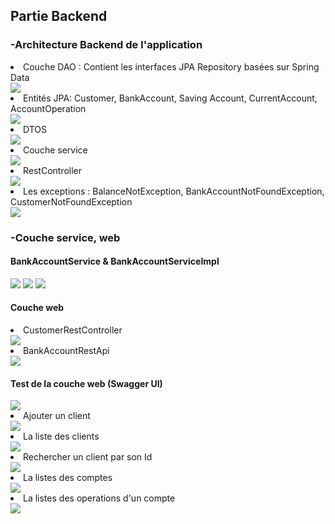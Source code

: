 <h2>Partie Backend</h2>
<h3>-Architecture Backend de l'application</h3>
<li>Couche DAO : Contient les interfaces JPA Repository basées sur Spring Data</li>
<img src="images/i1.png">
<li>Entités JPA: Customer, BankAccount, Saving Account, CurrentAccount, AccountOperation </li>
<img src="images/i2.png">
<li>DTOS </li>
<img src="images/i3.png">
<li>Couche service</li>
<img src="images/i4.png">
<li>RestController</li>
<img src="images/i5.png">
<li>Les exceptions : BalanceNotException, BankAccountNotFoundException, CustomerNotFoundException</li>
<img src="images/i6.png">
<h3>-Couche service, web</h3>
<h4>BankAccountService & BankAccountServiceImpl</h4>
<img src="images/i7.png">
<img src="images/i9.png">    <img src="images/i10.png">
<h4>Couche web</h4>
<li>CustomerRestController</li>
<img src="images/i11.png">
<li>BankAccountRestApi</li>
<img src="images/i12.png">
<h4>Test de la couche web (Swagger UI)</h4>
<img src="images/i13.png">
<li>Ajouter un client</li>
<img src="images/i16.png">
<li>La liste des clients</li>
<img src="images/i14.png">
<li>Rechercher un client par son Id</li>
<img src="images/i15.png">
<li>La listes des comptes</li>
<img src="images/i17.png">
<li>La listes des operations d'un compte</li>
<img src="images/i19.png">

